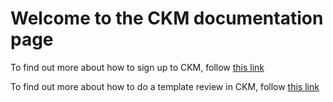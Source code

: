 # **Welcome to the CKM documentation page**

To find out more about how to sign up to CKM, follow [this link](signup.md)

To find out more about how to do a template review in CKM, follow [this link](review.md)
